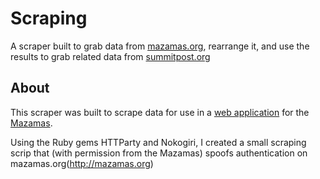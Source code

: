 # Scraping
A scraper built to grab data from [mazamas.org](http://www.mazamas.org), rearrange it, and use the results to grab related data from [summitpost.org](http://www.summitpost.org)

## About
This scraper was built to scrape data for use in a [web application](https://github.com/alyssahursh/mazamas) for the [Mazamas](http://mazamas.org).

Using the Ruby gems HTTParty and Nokogiri, I created a small scraping scrip that (with permission from the Mazamas) spoofs authentication on mazamas.org(http://mazamas.org)

